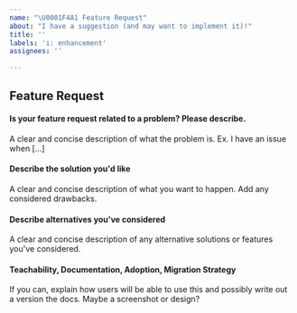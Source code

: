 ```yaml
---
name: "\U0001F4A1 Feature Request"
about: "I have a suggestion (and may want to implement it)!"
title: ''
labels: 'i: enhancement'
assignees: ''

---
```


## Feature Request

#### Is your feature request related to a problem? Please describe.
A clear and concise description of what the problem is. Ex. I have an issue when [...]

#### Describe the solution you'd like
A clear and concise description of what you want to happen. Add any considered drawbacks.

#### Describe alternatives you've considered
A clear and concise description of any alternative solutions or features you've considered.

#### Teachability, Documentation, Adoption, Migration Strategy
If you can, explain how users will be able to use this and possibly write out a version the docs.
Maybe a screenshot or design?
